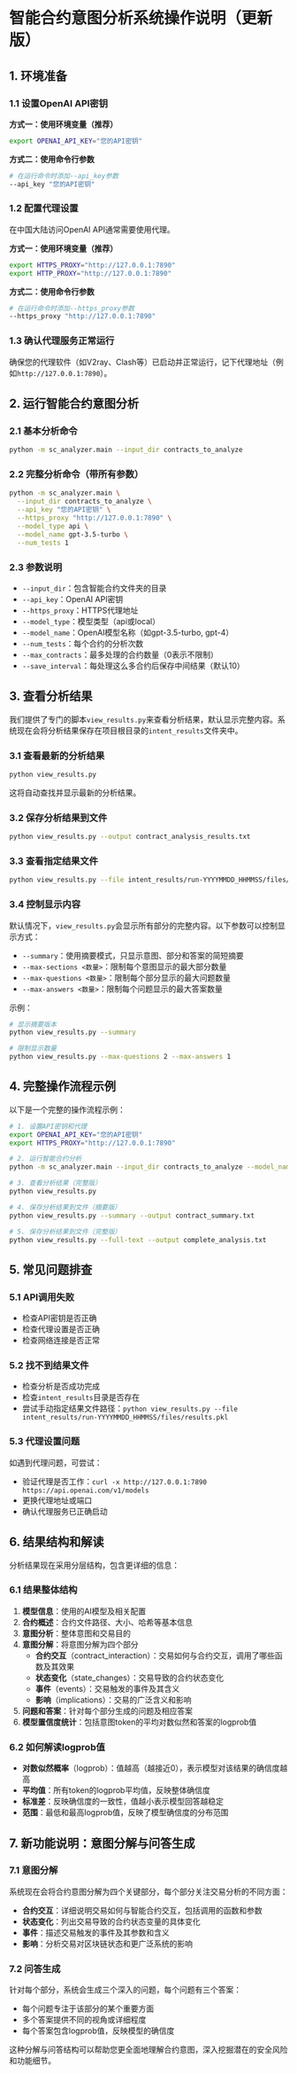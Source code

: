 # 智能合约意图分析系统操作说明（更新版）

## 1. 环境准备

### 1.1 设置OpenAI API密钥

**方式一：使用环境变量（推荐）**

```bash
export OPENAI_API_KEY="您的API密钥"
```

**方式二：使用命令行参数**

```bash
# 在运行命令时添加--api_key参数
--api_key "您的API密钥"
```

### 1.2 配置代理设置

在中国大陆访问OpenAI API通常需要使用代理。

**方式一：使用环境变量（推荐）**

```bash
export HTTPS_PROXY="http://127.0.0.1:7890"
export HTTP_PROXY="http://127.0.0.1:7890"
```

**方式二：使用命令行参数**

```bash
# 在运行命令时添加--https_proxy参数
--https_proxy "http://127.0.0.1:7890"
```

### 1.3 确认代理服务正常运行

确保您的代理软件（如V2ray、Clash等）已启动并正常运行，记下代理地址（例如`http://127.0.0.1:7890`）。

## 2. 运行智能合约意图分析

### 2.1 基本分析命令

```bash
python -m sc_analyzer.main --input_dir contracts_to_analyze
```

### 2.2 完整分析命令（带所有参数）

```bash
python -m sc_analyzer.main \
  --input_dir contracts_to_analyze \
  --api_key "您的API密钥" \
  --https_proxy "http://127.0.0.1:7890" \
  --model_type api \
  --model_name gpt-3.5-turbo \
  --num_tests 1
```

### 2.3 参数说明

- `--input_dir`：包含智能合约文件夹的目录
- `--api_key`：OpenAI API密钥
- `--https_proxy`：HTTPS代理地址
- `--model_type`：模型类型（api或local）
- `--model_name`：OpenAI模型名称（如gpt-3.5-turbo, gpt-4）
- `--num_tests`：每个合约的分析次数
- `--max_contracts`：最多处理的合约数量（0表示不限制）
- `--save_interval`：每处理这么多合约后保存中间结果（默认10）

## 3. 查看分析结果

我们提供了专门的脚本`view_results.py`来查看分析结果，默认显示完整内容。系统现在会将分析结果保存在项目根目录的`intent_results`文件夹中。

### 3.1 查看最新的分析结果

```bash
python view_results.py
```

这将自动查找并显示最新的分析结果。

### 3.2 保存分析结果到文件

```bash
python view_results.py --output contract_analysis_results.txt
```

### 3.3 查看指定结果文件

```bash
python view_results.py --file intent_results/run-YYYYMMDD_HHMMSS/files/results.pkl
```

### 3.4 控制显示内容

默认情况下，`view_results.py`会显示所有部分的完整内容。以下参数可以控制显示方式：

- `--summary`：使用摘要模式，只显示意图、部分和答案的简短摘要
- `--max-sections <数量>`：限制每个意图显示的最大部分数量
- `--max-questions <数量>`：限制每个部分显示的最大问题数量
- `--max-answers <数量>`：限制每个问题显示的最大答案数量

示例：

```bash
# 显示摘要版本
python view_results.py --summary

# 限制显示数量
python view_results.py --max-questions 2 --max-answers 1
```

## 4. 完整操作流程示例

以下是一个完整的操作流程示例：

```bash
# 1. 设置API密钥和代理
export OPENAI_API_KEY="您的API密钥"
export HTTPS_PROXY="http://127.0.0.1:7890"

# 2. 运行智能合约分析
python -m sc_analyzer.main --input_dir contracts_to_analyze --model_name gpt-3.5-turbo --num_tests 1

# 3. 查看分析结果（完整版）
python view_results.py

# 4. 保存分析结果到文件（摘要版）
python view_results.py --summary --output contract_summary.txt

# 5. 保存分析结果到文件（完整版）
python view_results.py --full-text --output complete_analysis.txt
```

## 5. 常见问题排查

### 5.1 API调用失败

- 检查API密钥是否正确
- 检查代理设置是否正确
- 检查网络连接是否正常

### 5.2 找不到结果文件

- 检查分析是否成功完成
- 检查`intent_results`目录是否存在
- 尝试手动指定结果文件路径：`python view_results.py --file intent_results/run-YYYYMMDD_HHMMSS/files/results.pkl`

### 5.3 代理设置问题

如遇到代理问题，可尝试：
- 验证代理是否工作：`curl -x http://127.0.0.1:7890 https://api.openai.com/v1/models`
- 更换代理地址或端口
- 确认代理服务已正确启动

## 6. 结果结构和解读

分析结果现在采用分层结构，包含更详细的信息：

### 6.1 结果整体结构

1. **模型信息**：使用的AI模型及相关配置
2. **合约概述**：合约文件路径、大小、哈希等基本信息
3. **意图分析**：整体意图和交易目的
4. **意图分解**：将意图分解为四个部分
   - **合约交互**（contract_interaction）：交易如何与合约交互，调用了哪些函数及其效果
   - **状态变化**（state_changes）：交易导致的合约状态变化
   - **事件**（events）：交易触发的事件及其含义
   - **影响**（implications）：交易的广泛含义和影响
5. **问题和答案**：针对每个部分生成的问题及相应答案
6. **模型置信度统计**：包括意图token的平均对数似然和答案的logprob值

### 6.2 如何解读logprob值

- **对数似然概率**（logprob）：值越高（越接近0），表示模型对该结果的确信度越高
- **平均值**：所有token的logprob平均值，反映整体确信度
- **标准差**：反映确信度的一致性，值越小表示模型回答越稳定
- **范围**：最低和最高logprob值，反映了模型确信度的分布范围

## 7. 新功能说明：意图分解与问答生成

### 7.1 意图分解

系统现在会将合约意图分解为四个关键部分，每个部分关注交易分析的不同方面：

- **合约交互**：详细说明交易如何与智能合约交互，包括调用的函数和参数
- **状态变化**：列出交易导致的合约状态变量的具体变化
- **事件**：描述交易触发的事件及其参数和含义
- **影响**：分析交易对区块链状态和更广泛系统的影响

### 7.2 问答生成

针对每个部分，系统会生成三个深入的问题，每个问题有三个答案：

- 每个问题专注于该部分的某个重要方面
- 多个答案提供不同的视角或详细程度
- 每个答案包含logprob值，反映模型的确信度

这种分解与问答结构可以帮助您更全面地理解合约意图，深入挖掘潜在的安全风险和功能细节。 